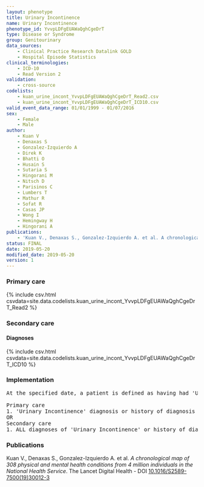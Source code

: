 ```yaml
---
layout: phenotype
title: Urinary Incontinence
name: Urinary Incontinence
phenotype_id: YvvpLDFgEUAWaQghCgeDrT 
type: Disease or Syndrome
group: Genitourinary
data_sources: 
    - Clinical Practice Research Datalink GOLD
    - Hospital Episode Statistics
clinical_terminologies: 
    - ICD-10
    - Read Version 2
validation: 
    - cross-source
codelists: 
    - kuan_urine_incont_YvvpLDFgEUAWaQghCgeDrT_Read2.csv
    - kuan_urine_incont_YvvpLDFgEUAWaQghCgeDrT_ICD10.csv
valid_event_data_range: 01/01/1999 - 01/07/2016
sex: 
    - Female
    - Male
author: 
    - Kuan V
    - Denaxas S
    - Gonzalez-Izquierdo A
    - Direk K
    - Bhatti O
    - Husain S
    - Sutaria S
    - Hingorani M
    - Nitsch D
    - Parisinos C
    - Lumbers T
    - Mathur R
    - Sofat R
    - Casas JP
    - Wong I
    - Hemingway H
    - Hingorani A
publications: 
    - 'Kuan V., Denaxas S., Gonzalez-Izquierdo A. et al. A chronological map of 308 physical and mental health conditions from 4 million individuals in the National Health Service. The Lancet Digital Health - DOI: 10.1016/S2589-7500(19)30012-3' 
status: FINAL
date: 2019-05-20
modified_date: 2019-05-20
version: 1
---
```

### Primary care 
{% include csv.html csvdata=site.data.codelists.kuan_urine_incont_YvvpLDFgEUAWaQghCgeDrT_Read2 %}
### Secondary care 
#### Diagnoses 
{% include csv.html csvdata=site.data.codelists.kuan_urine_incont_YvvpLDFgEUAWaQghCgeDrT_ICD10 %}
### Implementation 
<pre>At the specified date, a patient is defined as having had 'Urinary Incontinence' IF they meet the criteria for any of the following on or before the specified date. The earliest date on which the individual meets any of the following criteria on or before the specified date is defined as the first event date:

Primary care
1. 'Urinary Incontinence' diagnosis or history of diagnosis or procedure during a consultation 
OR
Secondary care
1. ALL diagnoses of 'Urinary Incontinence' or history of diagnosis during a hospitalization</pre> 
 
### Publications 
Kuan V., Denaxas S., Gonzalez-Izquierdo A. et al. _A chronological map of 308 physical and mental health conditions from 4 million individuals in the National Health Service_. The Lancet Digital Health - DOI <a href='https://www.thelancet.com/journals/landig/article/PIIS2589-7500(19)30012-3/fulltext'>10.1016/S2589-7500(19)30012-3</a>